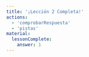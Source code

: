 ```yaml
---
title: '¡Lección 2 Completa!'
actions:
  - 'comprobarRespuesta'
  - 'pistas'
material:
  lessonComplete:
    answer: 1
---
```

